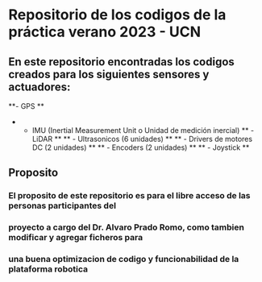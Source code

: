 # Repositorio de los codigos de la práctica verano 2023 - UCN
## En este repositorio encontradas los codigos creados para los siguientes sensores y actuadores:
**- GPS **
* * IMU (Inertial Measurement Unit o Unidad de medición inercial) 
** - LiDAR **
** - Ultrasonicos (6 unidades) **
** - Drivers de motores DC (2 unidades) **
** - Encoders (2 unidades) **
** - Joystick **

## Proposito
### El proposito de este repositorio es para el libre acceso de las personas participantes del
### proyecto a cargo del Dr. Alvaro Prado Romo, como tambien modificar y agregar ficheros para
### una buena optimizacion de codigo y funcionabilidad de la plataforma robotica 